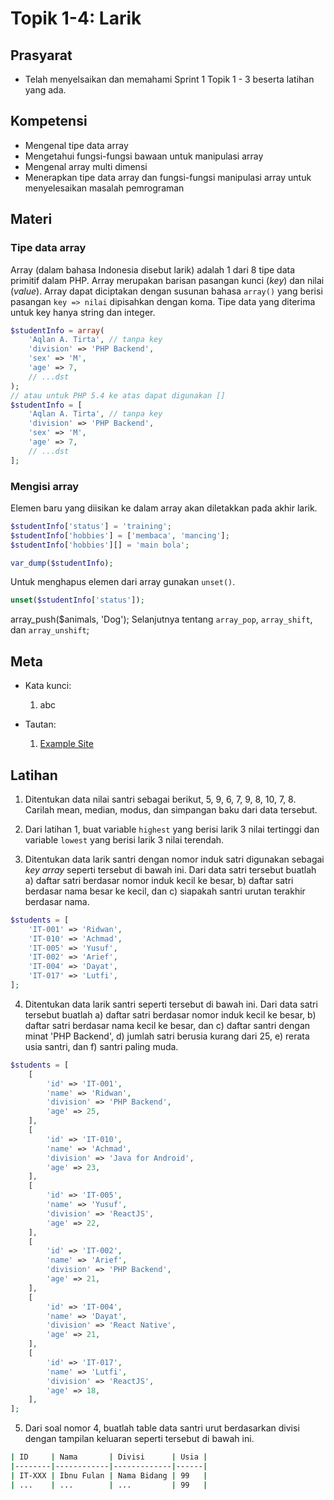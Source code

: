 # Topik 1-4: Larik

## Prasyarat
- Telah menyelsaikan dan memahami Sprint 1 Topik 1 - 3 beserta latihan yang ada.
## Kompetensi
- Mengenal tipe data array
- Mengetahui fungsi-fungsi bawaan untuk manipulasi array
- Mengenal array multi dimensi
- Menerapkan tipe data array dan fungsi-fungsi manipulasi array untuk menyelesaikan masalah pemrograman

## Materi

### Tipe data array

Array (dalam bahasa Indonesia disebut larik) adalah 1 dari 8 tipe data primitif dalam PHP. Array merupakan barisan pasangan kunci (_key_) dan nilai (_value_). Array dapat diciptakan dengan susunan bahasa `array()` yang berisi pasangan `key => nilai` dipisahkan dengan koma. Tipe data yang diterima untuk key hanya string dan integer.
```php
$studentInfo = array(
    'Aqlan A. Tirta', // tanpa key
    'division' => 'PHP Backend',
    'sex' => 'M',
    'age' => 7,
    // ...dst
);
// atau untuk PHP 5.4 ke atas dapat digunakan []
$studentInfo = [
    'Aqlan A. Tirta', // tanpa key
    'division' => 'PHP Backend',
    'sex' => 'M',
    'age' => 7,
    // ...dst
];
```

### Mengisi array

Elemen baru yang diisikan ke dalam array akan diletakkan pada akhir larik.
```php
$studentInfo['status'] = 'training';
$studentInfo['hobbies'] = ['membaca', 'mancing']; 
$studentInfo['hobbies'][] = 'main bola';

var_dump($studentInfo);
```

Untuk menghapus elemen dari array gunakan `unset()`.
```php
unset($studentInfo['status']);
```

array_push($animals, 'Dog');
Selanjutnya tentang `array_pop`, `array_shift`, dan `array_unshift`;

## Meta
- Kata kunci:
  1. abc

- Tautan:
  1. [Example Site](http://site.example)

## Latihan
1. Ditentukan data nilai santri sebagai berikut, 5, 9, 6, 7, 9, 8, 10, 7, 8. Carilah mean, median, modus, dan simpangan baku dari data tersebut.

2. Dari latihan 1, buat variable `highest` yang berisi larik 3 nilai tertinggi dan variable `lowest` yang berisi larik 3 nilai terendah.

3. Ditentukan data larik santri dengan nomor induk satri digunakan sebagai _key array_ seperti tersebut di bawah ini. Dari data satri tersebut buatlah a) daftar satri berdasar nomor induk kecil ke besar, b) daftar satri berdasar nama besar ke kecil, dan c) siapakah santri urutan terakhir berdasar nama.
```php
$students = [
    'IT-001' => 'Ridwan',
    'IT-010' => 'Achmad',
    'IT-005' => 'Yusuf',
    'IT-002' => 'Arief',
    'IT-004' => 'Dayat',
    'IT-017' => 'Lutfi',
];
```

4. Ditentukan data larik santri seperti tersebut di bawah ini. Dari data satri tersebut buatlah a) daftar satri berdasar nomor induk kecil ke besar, b) daftar satri berdasar nama kecil ke besar, dan c) daftar santri dengan minat 'PHP Backend', d) jumlah satri berusia kurang dari 25, e) rerata usia santri, dan f) santri paling muda.
```php
$students = [
    [
        'id' => 'IT-001',
        'name' => 'Ridwan',
        'division' => 'PHP Backend',
        'age' => 25,
    ],
    [
        'id' => 'IT-010',
        'name' => 'Achmad',
        'division' => 'Java for Android',
        'age' => 23,
    ],
    [
        'id' => 'IT-005',
        'name' => 'Yusuf',
        'division' => 'ReactJS',
        'age' => 22,
    ],
    [
        'id' => 'IT-002',
        'name' => 'Arief',
        'division' => 'PHP Backend',
        'age' => 21,
    ],
    [
        'id' => 'IT-004',
        'name' => 'Dayat',
        'division' => 'React Native',
        'age' => 21,
    ],
    [
        'id' => 'IT-017',
        'name' => 'Lutfi',
        'division' => 'ReactJS',
        'age' => 18,
    ],
];
```

5. Dari soal nomor 4, buatlah table data santri urut berdasarkan divisi dengan tampilan keluaran seperti tersebut di bawah ini.
```bash
| ID     | Nama       | Divisi      | Usia |
|--------|------------|-------------|------|
| IT-XXX | Ibnu Fulan | Nama Bidang | 99   |
| ...    | ...        | ...         | 99   |
```
